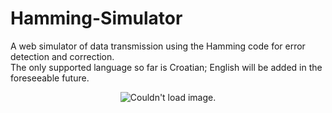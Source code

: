 # Hamming-Simulator
A web simulator of data transmission using the Hamming code for error detection and correction. <br>
The only supported language so far is Croatian; English will be added in the foreseeable future.

<p align="center">
  <img src="https://i.imgur.com/WC30Bpo.png" alt="Couldn't load image."/>
</p>
